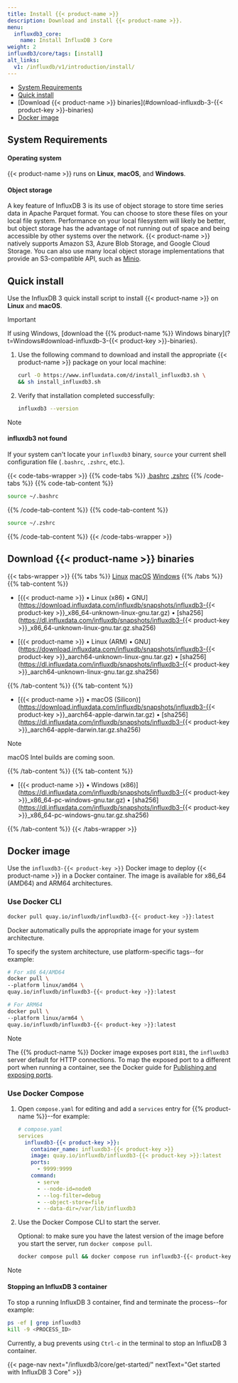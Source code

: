 ```yaml
---
title: Install {{< product-name >}}
description: Download and install {{< product-name >}}.
menu:
  influxdb3_core:
    name: Install InfluxDB 3 Core
weight: 2
influxdb3/core/tags: [install]
alt_links:
  v1: /influxdb/v1/introduction/install/
---
```


- [System Requirements](#system-requirements)
- [Quick install](#quick-install)
- [Download {{< product-name >}} binaries](#download-influxdb-3-{{< product-key >}}-binaries)
- [Docker image](#docker-image)

## System Requirements

#### Operating system

{{< product-name >}} runs on **Linux**, **macOS**, and **Windows**.

#### Object storage

A key feature of InfluxDB 3 is its use of object storage to store time series
data in Apache Parquet format. You can choose to store these files on your local
file system. Performance on your local filesystem will likely be better, but 
object storage has the advantage of not running out of space and being accessible
by other systems over the network. {{< product-name >}} natively supports Amazon S3,
Azure Blob Storage, and Google Cloud Storage.
You can also use many local object storage implementations that provide an
S3-compatible API, such as [Minio](https://min.io/).

## Quick install

Use the InfluxDB 3 quick install script to install {{< product-name >}} on
**Linux** and **macOS**.

> [!Important]
> If using Windows, [download the {{% product-name %}} Windows binary](?t=Windows#download-influxdb-3-{{< product-key >}}-binaries).

1.  Use the following command to download and install the appropriate
    {{< product-name >}} package on your local machine:
    <!--pytest.mark.skip-->
    ```bash
    curl -O https://www.influxdata.com/d/install_influxdb3.sh \
    && sh install_influxdb3.sh
    ```

2.  Verify that installation completed successfully:

    ```bash
    influxdb3 --version
    ```

> [!Note]
> 
> #### influxdb3 not found
> 
> If your system can't locate your `influxdb3` binary, `source` your
> current shell configuration file (`.bashrc`, `.zshrc`, etc.). 
>
> {{< code-tabs-wrapper >}}
{{% code-tabs %}}
[.bashrc](#)
[.zshrc](#)
{{% /code-tabs %}}
{{% code-tab-content %}}
```bash
source ~/.bashrc
```
{{% /code-tab-content %}}
{{% code-tab-content %}}
<!--pytest.mark.skip-->
```bash
source ~/.zshrc
```
{{% /code-tab-content %}}
{{< /code-tabs-wrapper >}}

## Download {{< product-name >}} binaries

{{< tabs-wrapper >}}
{{% tabs %}}
[Linux](#)
[macOS](#)
[Windows](#)
{{% /tabs %}}
{{% tab-content %}}

<!-------------------------------- BEGIN LINUX -------------------------------->

- [{{< product-name >}} • Linux (x86) • GNU](https://download.influxdata.com/influxdb/snapshots/influxdb3-{{< product-key >}}_x86_64-unknown-linux-gnu.tar.gz)
  •
  [sha256](https://dl.influxdata.com/influxdb/snapshots/influxdb3-{{< product-key >}}_x86_64-unknown-linux-gnu.tar.gz.sha256)

- [{{< product-name >}} • Linux (ARM) • GNU](https://download.influxdata.com/influxdb/snapshots/influxdb3-{{< product-key >}}_aarch64-unknown-linux-gnu.tar.gz)
  •
  [sha256](https://dl.influxdata.com/influxdb/snapshots/influxdb3-{{< product-key >}}_aarch64-unknown-linux-gnu.tar.gz.sha256)

<!--------------------------------- END LINUX --------------------------------->

{{% /tab-content %}}
{{% tab-content %}}

<!-------------------------------- BEGIN MACOS -------------------------------->

- [{{< product-name >}} • macOS (Silicon)](https://download.influxdata.com/influxdb/snapshots/influxdb3-{{< product-key >}}_aarch64-apple-darwin.tar.gz)
  •
  [sha256](https://dl.influxdata.com/influxdb/snapshots/influxdb3-{{< product-key >}}_aarch64-apple-darwin.tar.gz.sha256)

> [!Note]
> macOS Intel builds are coming soon.

<!--------------------------------- END MACOS --------------------------------->

{{% /tab-content %}}
{{% tab-content %}}

<!------------------------------- BEGIN WINDOWS ------------------------------->

- [{{< product-name >}} • Windows (x86)](https://dl.influxdata.com/influxdb/snapshots/influxdb3-{{< product-key >}}_x86_64-pc-windows-gnu.tar.gz)
  •
  [sha256](https://dl.influxdata.com/influxdb/snapshots/influxdb3-{{< product-key >}}_x86_64-pc-windows-gnu.tar.gz.sha256)

<!-------------------------------- END WINDOWS -------------------------------->

{{% /tab-content %}}
{{< /tabs-wrapper >}}

## Docker image

Use the `influxdb3-{{< product-key >}}` Docker image to deploy {{< product-name >}} in a
Docker container.
The image is available for x86_64 (AMD64) and ARM64 architectures.

### Use Docker CLI

<!--pytest.mark.skip-->
```bash
docker pull quay.io/influxdb/influxdb3-{{< product-key >}}:latest
```

Docker automatically pulls the appropriate image for your system architecture.

To specify the system architecture, use platform-specific tags--for example:

```bash
# For x86_64/AMD64
docker pull \
--platform linux/amd64 \
quay.io/influxdb/influxdb3-{{< product-key >}}:latest
```

```bash
# For ARM64
docker pull \
--platform linux/arm64 \
quay.io/influxdb/influxdb3-{{< product-key >}}:latest
```

> [!Note]
> The {{% product-name %}} Docker image exposes port `8181`, the `influxdb3` server default for HTTP connections.
> To map the exposed port to a different port when running a container, see the Docker guide for [Publishing and exposing ports](https://docs.docker.com/get-started/docker-concepts/running-containers/publishing-ports/).

### Use Docker Compose

1. Open `compose.yaml` for editing and add a `services` entry for {{% product-name %}}--for example:

   ```yaml
   # compose.yaml
   services
     influxdb3-{{< product-key >}}:
       container_name: influxdb3-{{< product-key >}}
       image: quay.io/influxdb/influxdb3-{{< product-key >}}:latest
       ports:
         - 9999:9999
       command:
         - serve
         - --node-id=node0
         - --log-filter=debug
         - --object-store=file
         - --data-dir=/var/lib/influxdb3
   ```

2. Use the Docker Compose CLI to start the server.

   Optional: to make sure you have the latest version of the image before you
   start the server, run `docker compose pull`.

   <!--pytest.mark.skip-->
   ```bash
   docker compose pull && docker compose run influxdb3-{{< product-key >}}
   ```

> [!Note]
> #### Stopping an InfluxDB 3 container
>
> To stop a running InfluxDB 3 container, find and terminate the process--for example:
>
> <!--pytest.mark.skip-->
> ```bash
> ps -ef | grep influxdb3
> kill -9 <PROCESS_ID>
> ```
>
> Currently, a bug prevents using `Ctrl-c` in the terminal to stop an InfluxDB 3 container.

{{< page-nav next="/influxdb3/core/get-started/" nextText="Get started with InfluxDB 3 Core" >}}
